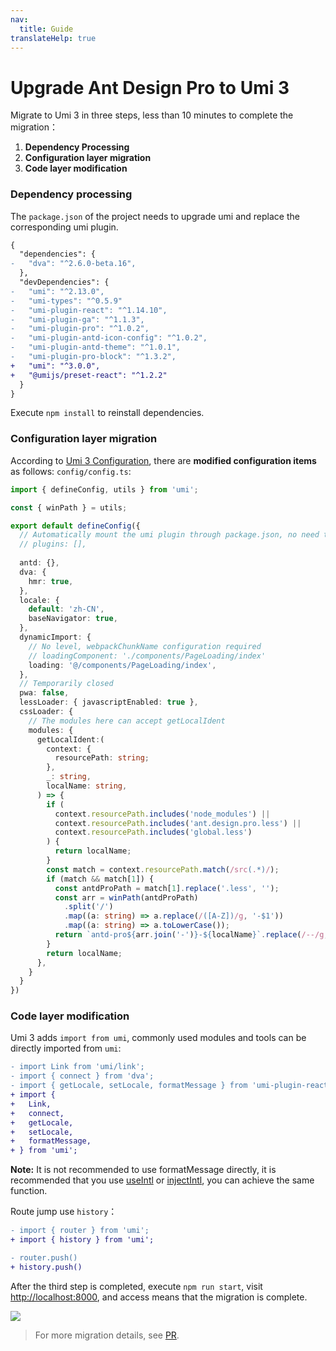 ```yaml
---
nav:
  title: Guide
translateHelp: true
---
```


# Upgrade Ant Design Pro to Umi 3


Migrate to Umi 3 in three steps, less than 10 minutes to complete the migration：

1. **Dependency Processing**
2. **Configuration layer migration**
3. **Code layer modification**

### Dependency processing

The `package.json` of the project needs to upgrade umi and replace the corresponding umi plugin.

```diff
{
  "dependencies": {
-   "dva": "^2.6.0-beta.16",
  },
  "devDependencies": {
-   "umi": "^2.13.0",
-   "umi-types": "^0.5.9"
-   "umi-plugin-react": "^1.14.10",
-   "umi-plugin-ga": "^1.1.3",
-   "umi-plugin-pro": "^1.0.2",
-   "umi-plugin-antd-icon-config": "^1.0.2",
-   "umi-plugin-antd-theme": "^1.0.1",
-   "umi-plugin-pro-block": "^1.3.2",
+   "umi": "^3.0.0",
+   "@umijs/preset-react": "^1.2.2"
  }
}
```

Execute `npm install` to reinstall dependencies.

### Configuration layer migration

According to [Umi 3 Configuration](../config), there are **modified configuration items** as follows: `config/config.ts`:

```typescript
import { defineConfig, utils } from 'umi';

const { winPath } = utils;

export default defineConfig({
  // Automatically mount the umi plugin through package.json, no need to mount again
  // plugins: [],
  
  antd: {},
  dva: {
    hmr: true,
  },
  locale: {
    default: 'zh-CN',
    baseNavigator: true,
  },
  dynamicImport: {
    // No level, webpackChunkName configuration required
    // loadingComponent: './components/PageLoading/index'
    loading: '@/components/PageLoading/index',
  },
  // Temporarily closed
  pwa: false,
  lessLoader: { javascriptEnabled: true },
  cssLoader: {
    // The modules here can accept getLocalIdent
    modules: {
      getLocalIdent:(
        context: {
          resourcePath: string;
        },
        _: string,
        localName: string,
      ) => {
        if (
          context.resourcePath.includes('node_modules') ||
          context.resourcePath.includes('ant.design.pro.less') ||
          context.resourcePath.includes('global.less')
        ) {
          return localName;
        }
        const match = context.resourcePath.match(/src(.*)/);
        if (match && match[1]) {
          const antdProPath = match[1].replace('.less', '');
          const arr = winPath(antdProPath)
            .split('/')
            .map((a: string) => a.replace(/([A-Z])/g, '-$1'))
            .map((a: string) => a.toLowerCase());
          return `antd-pro${arr.join('-')}-${localName}`.replace(/--/g, '-');
        }
        return localName;
      },
    }
  }
})
```

### Code layer modification

Umi 3 adds `import from umi`, commonly used modules and tools can be directly imported from `umi`:

```diff
- import Link from 'umi/link';
- import { connect } from 'dva';
- import { getLocale, setLocale, formatMessage } from 'umi-plugin-react/locale';
+ import {
+   Link,
+   connect,
+   getLocale,
+   setLocale,
+   formatMessage,
+ } from 'umi';
```

**Note:** It is not recommended to use formatMessage directly, it is recommended that you use [useIntl](/zh-CN/plugins/plugin-locale#useintl) or [injectIntl](https://github.com/formatjs/formatjs/blob/main/website/docs/react-intl/api.md#injectintl-hoc), you can achieve the same function.

Route jump use `history`：

```diff
- import { router } from 'umi';
+ import { history } from 'umi';

- router.push()
+ history.push()
```

After the third step is completed, execute `npm run start`, visit [http://localhost:8000](http://localhost:8000), and access means that the migration is complete.

![](https://gw.alipayobjects.com/zos/antfincdn/MysqNKCYyc/ae1d7e2a-3b6e-49d8-8c0a-c306840932f6.png)

> For more migration details, see [PR](https://github.com/ant-design/ant-design-pro/pull/6039).
